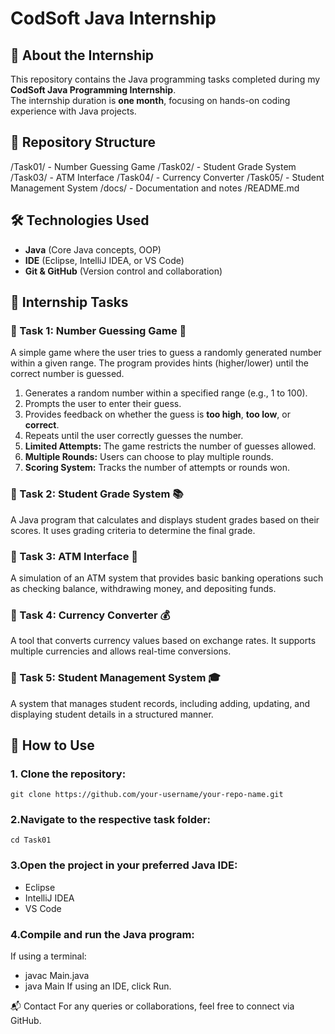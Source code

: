 # CodSoft Java Internship

## 📌 About the Internship
This repository contains the Java programming tasks completed during my **CodSoft Java Programming Internship**.  
The internship duration is **one month**, focusing on hands-on coding experience with Java projects.

## 📁 Repository Structure
/Task01/ - Number Guessing Game /Task02/ - Student Grade System /Task03/ - ATM Interface /Task04/ - Currency Converter /Task05/ - Student Management System /docs/ - Documentation and notes /README.md


## 🛠 Technologies Used
- **Java** (Core Java concepts, OOP)
- **IDE** (Eclipse, IntelliJ IDEA, or VS Code)
- **Git & GitHub** (Version control and collaboration)

## 📝 Internship Tasks
### 🔹 Task 1: Number Guessing Game 🎲  
A simple game where the user tries to guess a randomly generated number within a given range. The program provides hints (higher/lower) until the correct number is guessed. 
1. Generates a random number within a specified range (e.g., 1 to 100).  
2. Prompts the user to enter their guess.  
3. Provides feedback on whether the guess is **too high**, **too low**, or **correct**.  
4. Repeats until the user correctly guesses the number.  
5. **Limited Attempts:** The game restricts the number of guesses allowed.  
6. **Multiple Rounds:** Users can choose to play multiple rounds.  
7. **Scoring System:** Tracks the number of attempts or rounds won. 

### 🔹 Task 2: Student Grade System 📚  
A Java program that calculates and displays student grades based on their scores. It uses grading criteria to determine the final grade.  

### 🔹 Task 3: ATM Interface 🏧  
A simulation of an ATM system that provides basic banking operations such as checking balance, withdrawing money, and depositing funds.  

### 🔹 Task 4: Currency Converter 💰  
A tool that converts currency values based on exchange rates. It supports multiple currencies and allows real-time conversions.  

### 🔹 Task 5: Student Management System 🎓  
A system that manages student records, including adding, updating, and displaying student details in a structured manner.  

## 🚀 How to Use
### 1. Clone the repository:
   ```git clone https://github.com/your-username/your-repo-name.git```
   
### 2.Navigate to the respective task folder:

   ```cd Task01```

### 3.Open the project in your preferred Java IDE:
- Eclipse
- IntelliJ IDEA
- VS Code

### 4.Compile and run the Java program:
If using a terminal:

- javac Main.java
- java Main
If using an IDE, click Run.


📬 Contact
For any queries or collaborations, feel free to connect via GitHub.
